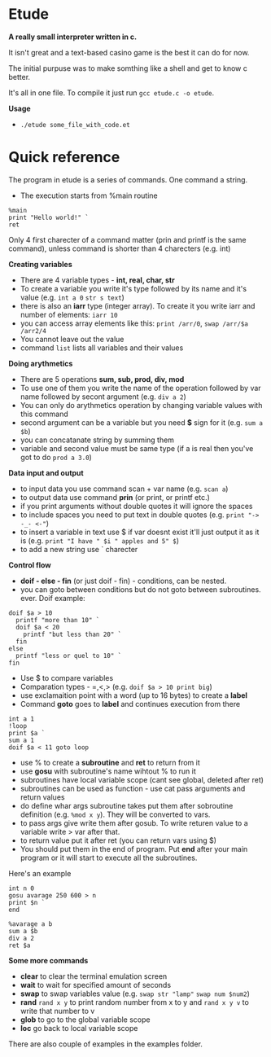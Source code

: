 # Etude
**A really small interpreter written in c.**


It isn't great and a text-based casino game is the best it can do for now.

The initial purpuse was to make somthing like a shell and get to know c better.

It's all in one file. To compile it just run `gcc etude.c -o etude`.

**Usage**
+ `./etude some_file_with_code.et`

# Quick reference
The program in etude is a series of commands. One command a string.
+ The execution starts from %main routine
```
%main
print "Hello world!" `
ret
```

Only 4 first charecter of a command matter (prin and printf is the same command), unless command is shorter than 4 charecters (e.g. int)

**Creating variables**
+ There are 4 variable types - **int, real, char, str**
+ To create a variable you write it's type followed by its name and it's value (e.g. `int a 0` `str s text`)
+ there is also an **iarr** type (integer array). To create it you write iarr and number of elements: `iarr 10`
+ you can access array elements like this: `print /arr/0`, `swap /arr/$a /arr2/4`
+ You cannot leave out the value
+ command `list` lists all variables and their values

**Doing arythmetics**
+ There are 5 operations **sum, sub, prod, div, mod**
+ To use one of them you write the name of the operation followed by var name followed by secont argument (e.g. `div a 2`)
+ You can only do arythmetics operation by changing variable values with this command
+ second argument can be a variable but you need **$** sign for it (e.g. `sum a $b`)
+ you can concatanate string by summing them
+ variable and second value must be same type (if a is real then you've got to do `prod a 3.0`)

**Data input and output**
+ to input data you use command scan + var name (e.g. `scan a`)
+ to output data use command **prin** (or print, or printf etc.)
+ if you print arguments without double quotes it will ignore the spaces
+ to include spaces you need to put text in double quotes (e.g. `print "-> -_- <-"`)
+ to insert a variable in text use $ if var doesnt exist it'll just output it as it is (e.g. `print "I have " $i " apples and 5" $`)
+ to add a new string use ` charecter 

**Control flow**
+ **doif - else - fin** (or just doif - fin) - conditions, can be nested.
+ you can goto between conditions but do not goto between subroutines. ever.
Doif example:
```
doif $a > 10
  printf "more than 10" `
  doif $a < 20
    printf "but less than 20" `
  fin
else
  printf "less or quel to 10" `
fin
```
+ Use $ to compare variables
+ Comparation types - =,<,> (e.g. `doif $a > 10 print big`)
+ use exclamaition point with a word (up to 16 bytes) to create a **label**
+ Command **goto** goes to **label** and continues execution from there
```
int a 1
!loop
print $a `
sum a 1
doif $a < 11 goto loop
```
+ use % to create a **subroutine** and **ret** to return from it
+ use **gosu** with subroutine's name wihtout % to run it
+ subroutines have local variable scope (cant see global, deleted after ret)
+ subroutines can be used as function - use cat pass arguments and return values
+ do define whar args subroutine takes put them after sobroutine definition (e.g. `%mod x y`). They will be converted to vars.
+ to pass args give write them after gosub. To write returen value to a variable write > var after that.
+ to return value put it after ret (you can return vars using $)
+ You should put them in the end of program. Put **end** after your main program or it will start to execute all the subroutines.

Here's an example
```
int n 0 
gosu avarage 250 600 > n 
print $n `
end

%avarage a b 
sum a $b
div a 2 
ret $a
```

**Some more commands**
+ **clear** to clear the terminal emulation screen
+ **wait** to wait for specified amount of seconds
+ **swap** to swap variables value (e.g. `swap str "lamp"` `swap num $num2`)
+ **rand** `rand x y` to print random number from x to y and `rand x y v` to write that number to v
+ **glob** to go to the global variable scope
+ **loc** go back to local variable scope

There are also couple of examples in the examples folder.
